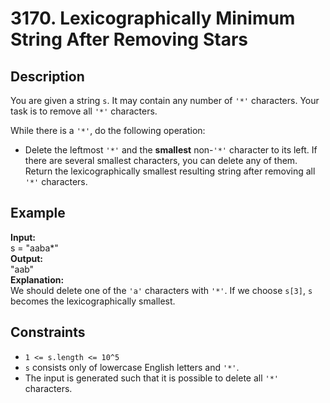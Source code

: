 # 3170. Lexicographically Minimum String After Removing Stars

## Description

You are given a string `s`. It may contain any number of `'*'` characters. Your task is to remove all `'*'` characters.

While there is a `'*'`, do the following operation:

- Delete the leftmost `'*'` and the **smallest** non-`'*'` character to its left. If there are several smallest characters, you can delete any of them.
Return the lexicographically smallest resulting string after removing all `'*'` characters.

## Example

**Input:**  
s = "aaba*"
<br>
**Output:**
<br>
"aab"
<br>
**Explanation:**
<br>
We should delete one of the `'a'` characters with `'*'`. If we choose `s[3]`, `s` becomes the lexicographically smallest.

## Constraints

- `1 <= s.length <= 10^5`
- `s` consists only of lowercase English letters and `'*'`.
- The input is generated such that it is possible to delete all `'*'` characters.
